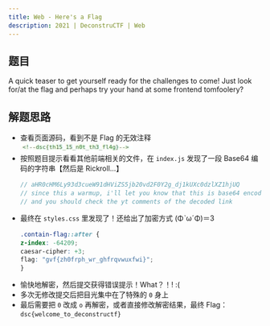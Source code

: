 ```yaml
---
title: Web - Here's a Flag
description: 2021 | DeconstruCTF | Web
---
```


## 题目

A quick teaser to get yourself ready for the challenges to come! Just look for/at the flag and perhaps try your hand at some frontend tomfoolery?

## 解题思路

- 查看页面源码，看到不是 Flag 的无效注释<br>
![dsc{th15_15_n0t_th3_fl4g}](img/heres_a_flag01.jpg)
- 按照题目提示看看其他前端相关的文件，在 `index.js` 发现了一段 Base64 编码的字符串【然后是 Rickroll...】
    ```js
    // aHR0cHM6Ly93d3cueW91dHViZS5jb20vd2F0Y2g_dj1kUXc0dzlXZ1hjUQ
    // since this a warmup, i'll let you know that this is base64 encoded
    // and you should check the yt comments of the decoded link
    ```
- 最终在 `styles.css` 里发现了！还给出了加密方式 (ΦˋωˊΦ)＝З
    ```css
    .contain-flag::after {
    z-index: -64209;
    caesar-cipher: +3;
    flag: "gvf{zh0frph_wr_ghfrqvwuxfwi}";
    }
    ```
- 愉快地解密，然后提交获得错误提示！What？！! :(
- 多次无修改提交后把目光集中在了特殊的 `0` 身上
- 最后需要把 `0` 改成 `o` 再解密，或者直接修改解密结果，最终 Flag：`dsc{welcome_to_deconstructf}`